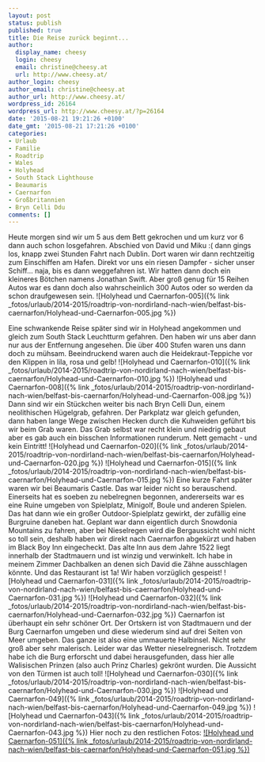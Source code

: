 ```yaml
---
layout: post
status: publish
published: true
title: Die Reise zurück beginnt...
author:
  display_name: cheesy
  login: cheesy
  email: christine@cheesy.at
  url: http://www.cheesy.at/
author_login: cheesy
author_email: christine@cheesy.at
author_url: http://www.cheesy.at/
wordpress_id: 26164
wordpress_url: http://www.cheesy.at/?p=26164
date: '2015-08-21 19:21:26 +0100'
date_gmt: '2015-08-21 17:21:26 +0100'
categories:
- Urlaub
- Familie
- Roadtrip
- Wales
- Holyhead
- South Stack Lighthouse
- Beaumaris
- Caernarfon
- Großbritannien
- Bryn Celli Ddu
comments: []
---
```

Heute morgen sind wir um 5 aus dem Bett gekrochen und um kurz vor 6 dann auch schon losgefahren. Abschied von David und Miku :( dann gings los, knapp zwei Stunden Fahrt nach Dublin. Dort waren wir dann rechtzeitig zum Einschiffen am Hafen. Direkt vor uns ein riesen Dampfer - sicher unser Schiff... naja, bis es dann weggefahren ist. Wir hatten dann doch ein kleineres Bötchen namens Jonathan Swift. Aber groß genug für 15 Reihen Autos war es dann doch also wahrscheinlich 300 Autos oder so werden da schon draufgewesen sein.
![Holyhead und Caernarfon-005]({% link _fotos/urlaub/2014-2015/roadtrip-von-nordirland-nach-wien/belfast-bis-caernarfon/Holyhead-und-Caernarfon-005.jpg %})
<!--more-->
Eine schwankende Reise später sind wir in Holyhead angekommen und gleich zum South Stack Leuchtturm gefahren. Den haben wir uns aber dann nur aus der Entfernung angesehen. Die über 400 Stufen waren uns dann doch zu mühsam. Beeindruckend waren auch die Heidekraut-Teppiche vor den Klippen in lila, rosa und gelb!
![Holyhead und Caernarfon-010]({% link _fotos/urlaub/2014-2015/roadtrip-von-nordirland-nach-wien/belfast-bis-caernarfon/Holyhead-und-Caernarfon-010.jpg %})
 ![Holyhead und Caernarfon-008]({% link _fotos/urlaub/2014-2015/roadtrip-von-nordirland-nach-wien/belfast-bis-caernarfon/Holyhead-und-Caernarfon-008.jpg %})
Dann sind wir ein Stückchen weiter bis nach Bryn Celli Dun, einem neolithischen Hügelgrab, gefahren. Der Parkplatz war gleich gefunden, dann haben lange Wege zwischen Hecken durch die Kuhweiden geführt bis wir beim Grab waren. Das Grab selbst war recht klein und niedrig gebaut aber es gab auch ein bisschen Informationen runderum. Nett gemacht - und kein Eintritt!
![Holyhead und Caernarfon-020]({% link _fotos/urlaub/2014-2015/roadtrip-von-nordirland-nach-wien/belfast-bis-caernarfon/Holyhead-und-Caernarfon-020.jpg %})
 ![Holyhead und Caernarfon-015]({% link _fotos/urlaub/2014-2015/roadtrip-von-nordirland-nach-wien/belfast-bis-caernarfon/Holyhead-und-Caernarfon-015.jpg %})
Eine kurze Fahrt später waren wir bei Beaumaris Castle. Das war leider nicht so berauschend. Einerseits hat es soeben zu nebelregnen begonnen, andererseits war es eine Ruine umgeben von Spielplatz, Minigolf, Boule und anderen Spielen. Das hat dann wie ein großer Outdoor-Spielplatz gewirkt, der zufällig eine Burgruine daneben hat.
Geplant war dann eigentlich durch Snowdonia Mountains zu fahren, aber bei Nieselregen wird die Bergaussicht wohl nicht so toll sein, deshalb haben wir direkt nach Caernarfon abgekürzt und haben im Black Boy Inn eingecheckt. Das alte Inn aus dem Jahre 1522 liegt innerhalb der Stadtmauern und ist winzig und verwinkelt. Ich habe in meinem Zimmer Dachbalken an denen sich David die Zähne ausschlagen könnte. Und das Restaurant ist 1a! Wir haben vorzüglich gespeist!
![Holyhead und Caernarfon-031]({% link _fotos/urlaub/2014-2015/roadtrip-von-nordirland-nach-wien/belfast-bis-caernarfon/Holyhead-und-Caernarfon-031.jpg %})
 ![Holyhead und Caernarfon-032]({% link _fotos/urlaub/2014-2015/roadtrip-von-nordirland-nach-wien/belfast-bis-caernarfon/Holyhead-und-Caernarfon-032.jpg %})
Caernarfon ist überhaupt ein sehr schöner Ort. Der Ortskern ist von Stadtmauern und der Burg Caernarfon umgeben und diese wiederum sind auf drei Seiten von Meer umgeben. Das ganze ist also eine ummauerte Halbinsel. Nicht sehr groß aber sehr malerisch. Leider war das Wetter nieselregnerisch. Trotzdem habe ich die Burg erforscht und dabei herausgefunden, dass hier alle Walisischen Prinzen (also auch Prinz Charles) gekrönt wurden. Die Aussicht von den Türmen ist auch toll!
![Holyhead und Caernarfon-030]({% link _fotos/urlaub/2014-2015/roadtrip-von-nordirland-nach-wien/belfast-bis-caernarfon/Holyhead-und-Caernarfon-030.jpg %})
 ![Holyhead und Caernarfon-049]({% link _fotos/urlaub/2014-2015/roadtrip-von-nordirland-nach-wien/belfast-bis-caernarfon/Holyhead-und-Caernarfon-049.jpg %})
 ![Holyhead und Caernarfon-043]({% link _fotos/urlaub/2014-2015/roadtrip-von-nordirland-nach-wien/belfast-bis-caernarfon/Holyhead-und-Caernarfon-043.jpg %})
Hier noch zu den restlichen Fotos:
[![Holyhead und Caernarfon-051]({% link _fotos/urlaub/2014-2015/roadtrip-von-nordirland-nach-wien/belfast-bis-caernarfon/Holyhead-und-Caernarfon-051.jpg %})](http://www.cheesy.at/fotos/urlaub/roadtrip-von-nordirland-nach-wien/belfast-bis-caernarfon/)
